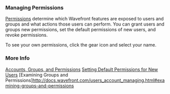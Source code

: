 ### Managing Permissions

[Permissions](https://docs.wavefront.com/users_groups.html) determine which Wavefront features are exposed to users and groups and what actions those users can perform. You can grant users and groups new permissions, set the default permissions of new users, and revoke permissions.

To see your own permissions, click the gear icon and select your name. 

### More Info

[Accounts, Groups, and Permissions](https://docs.wavefront.com/users_groups.html)
[Setting Default Permissions for New Users](http://docs.wavefront.com/users_groups.html#setting-default-permissions-for-new-users)
[Examining Groups and Permissions]http://docs.wavefront.com/users_account_managing.html#examining-groups-and-permissions
